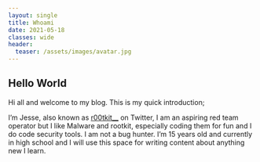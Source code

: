 ```yaml
---
layout: single
title: Whoami 
date: 2021-05-18
classes: wide
header:
  teaser: /assets/images/avatar.jpg
--- 
```



## Hello World
Hi all and welcome to my blog. This is my quick introduction;

I’m Jesse, also known as [r00tkit__](https://twitter.com/r00tkit__) on Twitter, I am an aspiring red team operator but I like Malware and rootkit, especially coding them for fun and I do code security tools. I am not a bug hunter. I’m 15 years old and currently in high school and I will use this space for writing content about anything new I learn.

